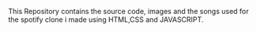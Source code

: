This Repository contains the source code, images and the songs used for the spotify clone i made using HTML,CSS and JAVASCRIPT.
